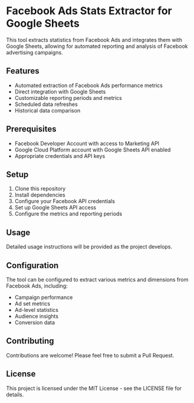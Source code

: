 # Facebook Ads Stats Extractor for Google Sheets

This tool extracts statistics from Facebook Ads and integrates them with Google Sheets, allowing for automated reporting and analysis of Facebook advertising campaigns.

## Features

- Automated extraction of Facebook Ads performance metrics
- Direct integration with Google Sheets
- Customizable reporting periods and metrics
- Scheduled data refreshes
- Historical data comparison

## Prerequisites

- Facebook Developer Account with access to Marketing API
- Google Cloud Platform account with Google Sheets API enabled
- Appropriate credentials and API keys

## Setup

1. Clone this repository
2. Install dependencies
3. Configure your Facebook API credentials
4. Set up Google Sheets API access
5. Configure the metrics and reporting periods

## Usage

Detailed usage instructions will be provided as the project develops.

## Configuration

The tool can be configured to extract various metrics and dimensions from Facebook Ads, including:

- Campaign performance
- Ad set metrics
- Ad-level statistics
- Audience insights
- Conversion data

## Contributing

Contributions are welcome! Please feel free to submit a Pull Request.

## License

This project is licensed under the MIT License - see the LICENSE file for details.
